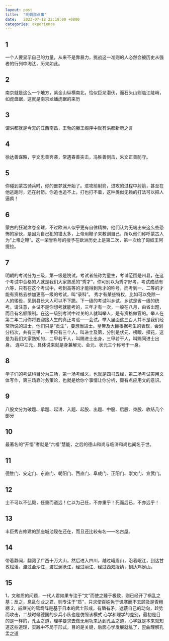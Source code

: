 ```yaml
---
layout: post
title:  "明朝那点事"
date:   2023-07-12 22:18:00 +0800
categories: experience
---
```

[](明朝那点事)

## 1
一个人要显示自己的力量，从来不是靠暴力，挑战这一准则的人必然会被历史从强者的行列中淘汰，历来如此。
## 2
南京就是这么一个地方，紫金山纵横南北，恰似巨龙潜伏，而石头山则临江陡峭，如虎盘踞，这就是南京龙蟠虎踞的来历
## 3
谓洪都就是今天的江西南昌，王勃的滕王阁序中就有洪都新府之言
## 4
徐达善谋略，李文忠善奔袭，常遇春善突击，冯胜善侧击，朱文正善防守。
## 5
你碰到蒙古骑兵时，你的噩梦就开始了。进攻前射箭，进攻的过程中射箭，甚至在他逃跑时，还在射箭。你追也追不上，打也打不着，这种类似无赖的打法可以把人逼疯！
## 6
蒙古的狂潮席卷全球，不过欧洲人似乎更有自律精神，他们认为无端出来这么些恐怖的家伙，是因为自己犯的错太多，上帝用鞭子来教训自己，所以他们称呼蒙古人为“上帝之鞭”。这一荣誉称号的授予在欧洲历史上是第二次，第一次给了匈奴王阿提拉。
## 7
明朝的考试分为三级，第一级是院试，考试者统称为童生，考试范围是州县，在这个考试中合格的人就是我们大家熟悉的“秀才”，你可别以为秀才好考，考试成绩有六等，只有在这个考试中，考到高等的才能得到秀才的称号，而考到一、二等的才能有资格去参加更高一级的考试，叫“录科”。
秀才有某些特权，比如可以免除一人的徭役，见到县长大人可以不下跪。下一级的考试叫乡试，乡试是省一级的统考。请注意，乡试不是你想考就能考的，三年才有一次，一般在八月，由省出题，而且有名额限制。在这一级别考试中过关的人就叫举人，是有资格做官的。举人在第二年二月你将要迎接人生的真正考验——会试。举人里面这三百人并不是我们经常所说的进士，他们只是“贡生”，要想当进士。皇帝及大臣根据考生的表现，会划分档次，共有三甲，一甲只有三个人，叫进士及第，分别是状元、榜眼、探花，这是为我们大家熟知的，二甲若干人，叫赐进士出身，三甲若干人，叫赐同进士出身。
连中三元，具体说来就是身兼解元、会元、状元三个称号于一身。
## 8
学子们的考试科目分为三场，第一场考经义，也就是四书五经，第二场考试实用文体写作，第三场靠时务策论，也就是给你个事情让你分析，颇有点应用文的意识。
## 9
八股文分为破题、承题、起讲、入题、起股、出题、中股、后股、束股、收结几个部分
## 10
最著名的“开悟”者就是“六祖”慧能，之后的德山和尚与临济和尚也闻名于世。
## 11
德胜门、安定门、东直门、朝阳门、西直门、阜成门、正阳门、崇文门、宣武门。
## 12
士不可以不弘毅，任重而道远！仁以为己任，不亦重乎！死而后已，不亦远乎！
## 13
丰臣秀吉修建的那座城池现在还在，而且还比较有名——名古屋。
## 14
带着静闻，翻阅了广西十万大山，然后进入四川，越过峨眉山，沿着岷江，到达甘孜松潘。渡过金沙江，渡过澜沧江，经过丽江、经过西双版纳，到达鸡足山。
## 15
1，文和质的问题，一代人君如果专注于“文”而使之臻于极致，则已经开了祸乱之基；反之，息乱创业之君，则专注于“质”，只求使百姓免于饥寒而不去顾及是否粗粝
2，戚继光的鸳鸯阵是基于日本的武士形成，有盾有矛，遮蔽自己的动向，趁势而攻击，二战时候德国的步兵小队也是仿照该模式
心学和理学的差别，最初是目的是一样的，孔孟之道，理学要求去做无用功来达到孔孟之道，心学就是本来就知道这些道理，实践中不局于形式，目的是关键，后面心学发展就乱了，歪曲理解孔孟之道
